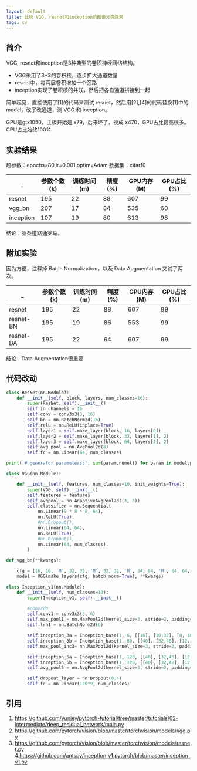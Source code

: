 ```yaml
---
layout: default
title: 比较 VGG, resnet和inception的图像分类效果
tags: cv
---
```


## 简介

VGG, resnet和inception是3种典型的卷积神经网络结构。

* VGG采用了3*3的卷积核，逐步扩大通道数量
* resnet中，每两层卷积增加一个旁路
* inception实现了卷积核的并联，然后把各自通道拼接到一起

简单起见，直接使用了[1]的代码来测试 resnet，然后用[2],[4]的代码替换[1]中的model，改了改通道，测 VGG 和 inception。

GPU是gtx1050，主板开始是 x79，后来坏了，换成 x470，GPU占比提高很多。
CPU占比始终100%

## 实验结果

超参数：epochs=80,lr=0.001,optim=Adam
数据集：cifar10

|_|参数个数(k)|训练时间(m)|精度(%)|GPU内存(M)|GPU占比(%)|
|-|-|-|-|-|-|
|resnet|195|22|88|607|99|
|vgg_bn|207|17|84|535|60|
|inception|107|19|80|613|98|

结论：条条道路通罗马。

## 附加实验

因为方便，注释掉 Batch Normalization，以及 Data Augmentation 又试了两次。

|_|参数个数(k)|训练时间(m)|精度(%)|GPU内存(M)|GPU占比(%)|
|-|-|-|-|-|-|
|resnet|195|22|88|607|99|
|resnet-BN|195|19|86|553|99|
|resnet-DA|195|22|64|607|99|

结论：Data Augmentation很重要

## 代码改动

```python
class ResNet(nn.Module):
    def __init__(self, block, layers, num_classes=10):
        super(ResNet, self).__init__()
        self.in_channels = 16
        self.conv = conv3x3(3, 16)
        self.bn = nn.BatchNorm2d(16)
        self.relu = nn.ReLU(inplace=True)
        self.layer1 = self.make_layer(block, 16, layers[0])
        self.layer2 = self.make_layer(block, 32, layers[1], 2)
        self.layer3 = self.make_layer(block, 64, layers[2], 2)
        self.avg_pool = nn.AvgPool2d(8)
        self.fc = nn.Linear(64, num_classes)

print('# generator parameters:', sum(param.numel() for param in model.parameters()))
```
```python
class VGG(nn.Module):

    def __init__(self, features, num_classes=10, init_weights=True):
        super(VGG, self).__init__()
        self.features = features
        self.avgpool = nn.AdaptiveAvgPool2d((3, 3))
        self.classifier = nn.Sequential(
            nn.Linear(9 * 8 * 8, 64),
            nn.ReLU(True),
            #nn.Dropout(),
            nn.Linear(64, 64),
            nn.ReLU(True),
            #nn.Dropout(),
            nn.Linear(64, num_classes),
        )

def vgg_bn(**kwargs):

    cfg = [16, 16, 'M', 32, 32, 'M', 32, 32, 'M', 64, 64, 'M', 64, 64, 'M']
    model = VGG(make_layers(cfg, batch_norm=True), **kwargs)

```
```python
class Inception_v1(nn.Module):
    def __init__(self, num_classes=10):
        super(Inception_v1, self).__init__()

        #conv2d0
        self.conv1 = conv3x3(3, 6)
        self.max_pool1 = nn.MaxPool2d(kernel_size=3, stride=2, padding=1)
        self.lrn1 = nn.BatchNorm2d(6)

        self.inception_3a = Inception_base(1, 6, [[16], [16,32], [8, 16], [3, 16]]) #3a
        self.inception_3b = Inception_base(1, 80, [[40], [32,48], [12, 16], [3, 16]]) #3b
        self.max_pool_inc3= nn.MaxPool2d(kernel_size=3, stride=2, padding=0)

        self.inception_5a = Inception_base(1, 120, [[40], [32,48], [12, 16], [3, 16]]) #5a
        self.inception_5b = Inception_base(1, 120, [[40], [32,48], [12, 16], [3, 16]]) #5b
        self.avg_pool5 = nn.AvgPool2d(kernel_size=3, stride=2, padding=0)

        self.dropout_layer = nn.Dropout(0.4)
        self.fc = nn.Linear(120*9, num_classes)

```
## 引用
1. https://github.com/yunjey/pytorch-tutorial/tree/master/tutorials/02-intermediate/deep_residual_network/main.py
2. https://github.com/pytorch/vision/blob/master/torchvision/models/vgg.py
3. https://github.com/pytorch/vision/blob/master/torchvision/models/resnet.py
4.https://github.com/antspy/inception_v1.pytorch/blob/master/inception_v1.py
